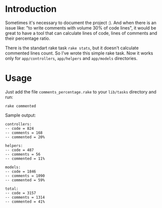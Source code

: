 Introduction
============

Sometimes it's necessary to document the project :). And when there is an issue
like: "to write comments with volume 30% of code lines", it would be great
to have a tool that can calculate lines of code, lines of comments and their
percentage ratio.

There is the standart rake task `rake stats`, but it doesn't calculate
commented lines count. So I've wrote this simple rake task. Now it works
only for `app/controllers`, `app/helpers` and `app/models` directories.

Usage
=====

Just add the file `comments_percentage.rake` to your `lib/tasks` directory and run:

    rake commented

Sample output:

    controllers:
    -- code = 824
    -- comments = 168
    -- commented = 20%

    helpers:
    -- code = 487
    -- comments = 56
    -- commented = 11%

    models:
    -- code = 1846
    -- comments = 1090
    -- commented = 59%

    total:
    -- code = 3157
    -- comments = 1314
    -- commented = 41%
